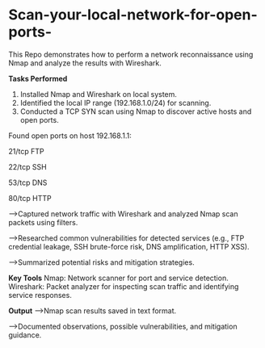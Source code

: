 # Scan-your-local-network-for-open-ports-
This Repo demonstrates how to perform a network reconnaissance using Nmap and analyze the results with Wireshark.

**Tasks Performed**
1. Installed Nmap and Wireshark on local system.
2. Identified the local IP range (192.168.1.0/24) for scanning.
3. Conducted a TCP SYN scan using Nmap to discover active hosts and open ports.

Found open ports on host 192.168.1.1:

21/tcp FTP

22/tcp SSH

53/tcp DNS

80/tcp HTTP

-->Captured network traffic with Wireshark and analyzed Nmap scan packets using filters.

-->Researched common vulnerabilities for detected services (e.g., FTP credential leakage, SSH brute-force risk, DNS amplification, HTTP XSS).

-->Summarized potential risks and mitigation strategies.

**Key Tools**
Nmap: Network scanner for port and service detection.
Wireshark: Packet analyzer for inspecting scan traffic and identifying service responses.

**Output**
-->Nmap scan results saved in text format.

-->Documented observations, possible vulnerabilities, and mitigation guidance.
